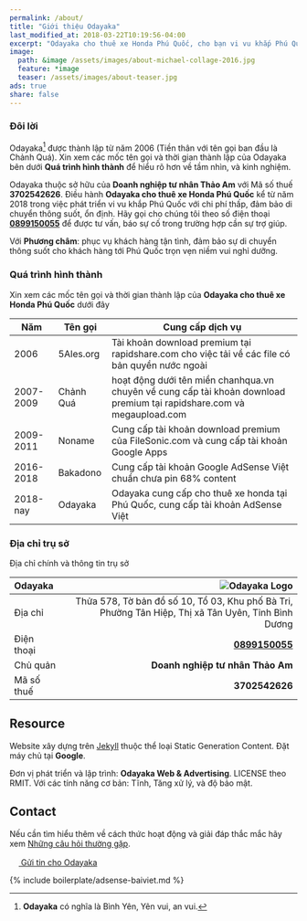 ```yaml
---
permalink: /about/
title: "Giới thiệu Odayaka"
last_modified_at: 2018-03-22T10:19:56-04:00
excerpt: "Odayaka cho thuê xe Honda Phú Quốc, cho bạn vi vu khắp Phú Quốc với chi phí thấp, đảm bảo di chuyển thông suốt, ổn định. Hãy gọi cho chúng tôi theo số điện thoại 0899150055 để được tư vấn, báo sự cố."
image:
  path: &image /assets/images/about-michael-collage-2016.jpg
  feature: *image
  teaser: /assets/images/about-teaser.jpg
ads: true
share: false
---
```

### Đôi lời

Odayaka[^odayakatiengnhat] được thành lập từ năm 2006 (Tiền thân với tên gọi ban đầu là Chảnh Quá). Xin xem các mốc tên gọi và thời gian thành lập của Odayaka bên dưới **Quá trình hình thành** để hiểu rõ hơn về tầm nhìn, và kinh nghiệm.

Odayaka thuộc sở hữu của **Doanh nghiệp tư nhân Thảo Am** với Mã số thuế **3702542626**. Điều hành **Odayaka cho thuê xe Honda Phú Quốc** kể từ năm 2018 trong việc phát triển vi vu khắp Phú Quốc với chi phí thấp, đảm bảo di chuyển thông suốt, ổn định. Hãy gọi cho chúng tôi theo số điện thoại [**0899150055**](tel:+84-089-915-0055) để được tư vấn, báo sự cố trong trường hợp cần sự trợ giúp.

Với **Phương châm**: phục vụ khách hàng tận tình, đảm bảo sự di chuyển thông suốt cho khách hàng tới Phú Quốc trọn vẹn niềm vui nghỉ dưỡng.

### Quá trình hình thành
Xin xem các mốc tên gọi và thời gian thành lập của **Odayaka cho thuê xe Honda Phú Quốc** dưới đây

[^odayakatiengnhat]: **Odayaka** có nghĩa là Bình Yên, Yên vui, an vui.


| Năm             | Tên gọi | Cung cấp dịch vụ |
| --------             | ----------- | ----------- |
| 2006          | 5Ales.org | Tài khoản download premium tại rapidshare.com cho việc tải về các file có bản quyền nước ngoài |
| 2007-2009          | Chảnh Quá | hoạt động dưới tên miền chanhqua.vn chuyên về cung cấp tài khoản download premium tại rapidshare.com và megaupload.com |
| 2009-2011          | Noname | Cung cấp tài khoản download premium của FileSonic.com và cung cấp tài khoản Google Apps |
| 2016-2018          | Bakadono | Cung cấp tài khoản Google AdSense Việt chuẩn chưa pin 68% content |
| 2018-nay          | Odayaka | Odayaka cung cấp cho thuê xe honda tại Phú Quốc, cung cấp tài khoản AdSense Việt |

### Địa chỉ trụ sở

Địa chỉ chính và thông tin trụ sở

| **Odayaka** |  |  ![Odayaka Logo](https://odayaka.vn/assets/images/favicon-32x32.png) |
|:-----------|------------:|------------:|
| Địa chỉ       |  |         Thửa 578, Tờ bản đồ số 10, Tổ 03, Khu phố Bà Tri, Phường Tân Hiệp, Thị xã Tân Uyên, Tỉnh Bình Dương |
| Điện thoại     |  |       [**0899150055**](tel:+84-089-915-0055) |
| Chủ quản       |  |         **Doanh nghiệp tư nhân Thảo Am** |
| Mã số thuế       |  |         **3702542626** |

## Resource

Website xây dựng trên [Jekyll](http://jekyllrb.com/) thuộc thể loại Static Generation Content. Đặt máy chủ tại **Google**.

Đơn vị phát triển và lập trình: **Odayaka Web & Advertising**. LICENSE theo RMIT.
Với các tính năng cơ bản: Tĩnh, Tăng xử lý, và độ bảo mật.


## Contact

Nếu cần tìm hiểu thêm về cách thức hoạt động và giải đáp thắc mắc hãy xem [Những câu hỏi thường gặp](/faqs/).

<div markdown="0" class="btn--group">
  <a href="/contact/" class="btn">
    <svg class="icon icon--comments" width="16px" height="16px"><use xlink:href="{{ 'icons.svg#icon-comments' | prepend: 'assets/icons/' | relative_url }}"></use></svg> Gửi tin cho Odayaka
  </a>
</div>


{% include boilerplate/adsense-baiviet.md %}


